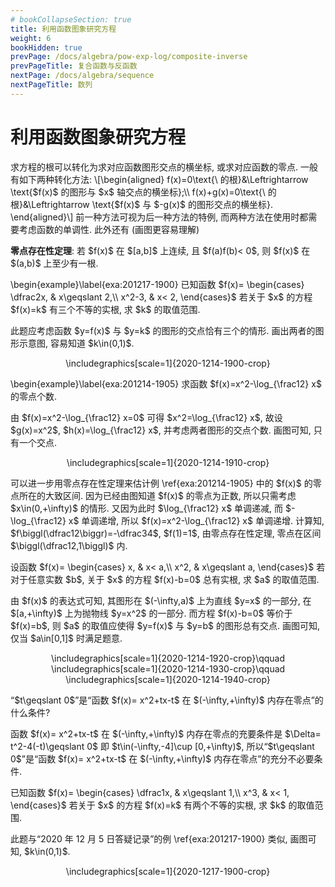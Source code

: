 ```yaml
---
# bookCollapseSection: true
title: 利用函数图象研究方程
weight: 6
bookHidden: true
prevPage: /docs/algebra/pow-exp-log/composite-inverse
prevPageTitle: 复合函数与反函数
nextPage: /docs/algebra/sequence
nextPageTitle: 数列
---
```


# 利用函数图象研究方程

<p>求方程的根可以转化为求对应函数图形交点的横坐标, 或求对应函数的零点. 
  一般有如下两种转化方法:
  \[\begin{aligned}
    f(x)=0\text{\ 的根}&\Leftrightarrow 
      \text{$f(x)$ 的图形与 $x$ 轴交点的横坐标};\\
    f(x)+g(x)=0\text{\ 的根}&\Leftrightarrow 
      \text{$f(x)$ 与 $-g(x)$ 的图形交点的横坐标}.
  \end{aligned}\]
  前一种方法可视为后一种方法的特例, 而两种方法在使用时都需要考虑函数的单调性.
  此外还有 (画图更容易理解)
</p>
<p><strong>零点存在性定理</strong>: 若 $f(x)$ 在 $[a,b]$ 上连续, 且 $f(a)f(b)< 0$,   则 $f(x)$ 在 $(a,b)$ 上至少有一根. 
</p>
<p>\begin{example}\label{exa:201217-1900}
    已知函数 $f(x)= \begin{cases}
        \dfrac2x, & x\geqslant 2,\\
        x^2-3, & x< 2,
    \end{cases}$ 若关于 $x$ 的方程 $f(x)=k$ 有三个不等的实根, 求 $k$ 的取值范围.
</p>
</myexample>
<mysolution>
    <p>此题应考虑函数 $y=f(x)$ 与 $y=k$ 的图形的交点恰有三个的情形. 画出两者的图形示意图, 容易知道 $k\in(0,1)$.
</p>
<p><center>
        \includegraphics[scale=1]{2020-1214-1900-crop}
    </center>
</p>
</mysolution>
</p>
<p>\begin{example}\label{exa:201214-1905}
    求函数 $f(x)=x^2-\log_{\frac12} x$ 的零点个数.
</p>
</myexample>
<mysolution>
    <p>由 $f(x)=x^2-\log_{\frac12} x=0$ 可得 $x^2=\log_{\frac12} x$, 故设 $g(x)=x^2$, $h(x)=\log_{\frac12} x$, 并考虑两者图形的交点个数. 画图可知, 只有一个交点.
</p>
<p><center>
        \includegraphics[scale=1]{2020-1214-1910-crop}
    </center>
</p>
</mysolution>
<myremark>
    <p>可以进一步用零点存在性定理来估计例 \ref{exa:201214-1905} 中的 $f(x)$ 的零点所在的大致区间. 因为已经由图知道 $f(x)$ 的零点为正数, 所以只需考虑 $x\in(0,+\infty)$ 的情形. 又因为此时 $\log_{\frac12} x$ 单调递减, 而 $-\log_{\frac12} x$ 单调递增, 所以 $f(x)=x^2-\log_{\frac12} x$ 单调递增. 计算知, $f\biggl(\dfrac12\biggr)=-\dfrac34$, $f(1)=1$, 由零点存在性定理, 零点在区间 $\biggl(\dfrac12,1\biggl)$ 内.
</p>
</myremark>
</p>
<p><myexample>
<p>设函数 $f(x)= \begin{cases}
        x, & x< a,\\
        x^2, & x\geqslant a,
    \end{cases}$ 若对于任意实数 $b$, 关于 $x$ 的方程 $f(x)-b=0$ 总有实根, 求 $a$ 的取值范围.
</p>
</myexample>
<mysolution>
    <p>由 $f(x)$ 的表达式可知, 其图形在 $(-\infty,a)$ 上为直线 $y=x$ 的一部分, 在 $[a,+\infty)$ 上为抛物线 $y=x^2$ 的一部分. 而方程 $f(x)-b=0$ 等价于 $f(x)=b$, 则 $a$ 的取值应使得 $y=f(x)$ 与 $y=b$ 的图形总有交点. 画图可知, 仅当 $a\in[0,1]$ 时满足题意.
</p>
<p><center>
        \includegraphics[scale=1]{2020-1214-1920-crop}\qquad
        \includegraphics[scale=1]{2020-1214-1930-crop}\qquad
        \includegraphics[scale=1]{2020-1214-1940-crop}
    </center>
</p>
</mysolution>
</p>
<p><myexample>
<p>“$t\geqslant 0$”是“函数 $f(x)= x^2+tx-t$ 在 $(-\infty,+\infty)$ 内存在零点”的什么条件? 
</p>
</myexample>
<mysolution>
    <p>函数 $f(x)= x^2+tx-t$ 在 $(-\infty,+\infty)$ 内存在零点的充要条件是 $\Delta= t^2-4(-t)\geqslant 0$ 即 $t\in(-\infty,-4]\cup [0,+\infty)$, 所以“$t\geqslant 0$”是“函数 $f(x)= x^2+tx-t$ 在 $(-\infty,+\infty)$ 内存在零点”的充分不必要条件.
</p>
</mysolution>

<myexample>
<p>已知函数 $f(x)= \begin{cases}
        \dfrac1x, & x\geqslant 1,\\
        x^3, & x< 1,
    \end{cases}$ 若关于 $x$ 的方程 $f(x)=k$ 有两个不等的实根, 求 $k$ 的取值范围.
</p>
</myexample>
<mysolution>
    <p>此题与“2020 年 12 月 5 日答疑记录”的例 \ref{exa:201217-1900} 类似, 画图可知, $k\in(0,1)$.
</p>
<p><center>
        \includegraphics[scale=1]{2020-1217-1900-crop}
    </center>
</p>
</mysolution>


